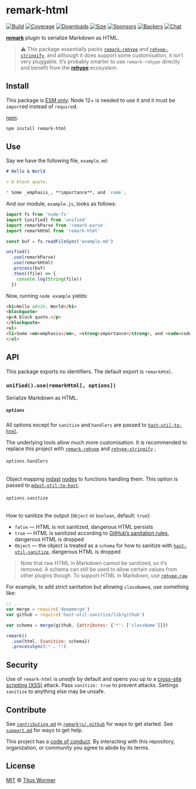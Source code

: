 # remark-html

[![Build][build-badge]][build]
[![Coverage][coverage-badge]][coverage]
[![Downloads][downloads-badge]][downloads]
[![Size][size-badge]][size]
[![Sponsors][sponsors-badge]][collective]
[![Backers][backers-badge]][collective]
[![Chat][chat-badge]][chat]

[**remark**][remark] plugin to serialize Markdown as HTML.

> ⚠️ This package essentially packs [`remark-rehype`][remark-rehype] and
> [`rehype-stringify`][rehype-stringify], and although it does support some
> customisation, it isn’t very pluggable.
> It’s probably smarter to use `remark-rehype` directly and benefit from the
> [**rehype**][rehype] ecosystem.

## Install

This package is [ESM only](https://gist.github.com/sindresorhus/a39789f98801d908bbc7ff3ecc99d99c):
Node 12+ is needed to use it and it must be `import`ed instead of `require`d.

[npm][]:

```sh
npm install remark-html
```

## Use

Say we have the following file, `example.md`:

```markdown
# Hello & World

> A block quote.

* Some _emphasis_, **importance**, and `code`.
```

And our module, `example.js`, looks as follows:

```js
import fs from 'node:fs'
import {unified} from 'unified'
import remarkParse from 'remark-parse'
import remarkHtml from 'remark-html'

const buf = fs.readFileSync('example.md')

unified()
  .use(remarkParse)
  .use(remarkHtml)
  .process(buf)
  .then((file) => {
    console.log(String(file))
  })
```

Now, running `node example` yields:

```html
<h1>Hello &#x26; World</h1>
<blockquote>
<p>A block quote.</p>
</blockquote>
<ul>
<li>Some <em>emphasis</em>, <strong>importance</strong>, and <code>code</code>.</li>
</ul>
```

## API

This package exports no identifiers.
The default export is `remarkHtml`.

### `unified().use(remarkHtml[, options])`

Serialize Markdown as HTML.

##### `options`

All options except for `sanitize` and `handlers` are passed to
[`hast-util-to-html`][to-html].

The underlying tools allow much more customisation.
It is recommended to replace this project with [`remark-rehype`][remark-rehype]
and [`rehype-stringify`][rehype-stringify] ;

###### `options.handlers`

Object mapping [mdast][] [nodes][mdast-node] to functions handling them.
This option is passed to [`mdast-util-to-hast`][to-hast-handlers].

###### `options.sanitize`

How to sanitize the output (`Object` or `boolean`, default: `true`):

*   `false`
    — HTML is not sanitized, dangerous HTML persists
*   `true`
    — HTML is sanitized according to [GitHub’s sanitation rules][github],
    dangerous HTML is dropped
*   `Object`
    — the object is treated as a `schema` for how to sanitize with
    [`hast-util-sanitize`][sanitize], dangerous HTML is dropped

> Note that raw HTML in Markdown cannot be sanitized, so it’s removed.
> A schema can still be used to allow certain values from other plugins
> though.
> To support HTML in Markdown, use [`rehype-raw`][raw].

For example, to add strict sanitation but allowing `className`s, use something
like:

```js
// ...
var merge = require('deepmerge')
var github = require('hast-util-sanitize/lib/github')

var schema = merge(github, {attributes: {'*': ['className']}})

remark()
  .use(html, {sanitize: schema})
  .processSync(/* … */)
```

## Security

Use of `remark-html` is *unsafe* by default and opens you up to a
[cross-site scripting (XSS)][xss] attack.
Pass `sanitize: true` to prevent attacks.
Settings `sanitize` to anything else may be unsafe.

## Contribute

See [`contributing.md`][contributing] in [`remarkjs/.github`][health] for ways
to get started.
See [`support.md`][support] for ways to get help.

This project has a [code of conduct][coc].
By interacting with this repository, organization, or community you agree to
abide by its terms.

## License

[MIT][license] © [Titus Wormer][author]

<!-- Definitions -->

[build-badge]: https://github.com/remarkjs/remark-html/workflows/main/badge.svg

[build]: https://github.com/remarkjs/remark-html/actions

[coverage-badge]: https://img.shields.io/codecov/c/github/remarkjs/remark-html.svg

[coverage]: https://codecov.io/github/remarkjs/remark-html

[downloads-badge]: https://img.shields.io/npm/dm/remark-html.svg

[downloads]: https://www.npmjs.com/package/remark-html

[size-badge]: https://img.shields.io/bundlephobia/minzip/remark-html.svg

[size]: https://bundlephobia.com/result?p=remark-html

[sponsors-badge]: https://opencollective.com/unified/sponsors/badge.svg

[backers-badge]: https://opencollective.com/unified/backers/badge.svg

[collective]: https://opencollective.com/unified

[chat-badge]: https://img.shields.io/badge/chat-discussions-success.svg

[chat]: https://github.com/remarkjs/remark/discussions

[npm]: https://docs.npmjs.com/cli/install

[health]: https://github.com/remarkjs/.github

[contributing]: https://github.com/remarkjs/.github/blob/HEAD/contributing.md

[support]: https://github.com/remarkjs/.github/blob/HEAD/support.md

[coc]: https://github.com/remarkjs/.github/blob/HEAD/code-of-conduct.md

[license]: license

[author]: https://wooorm.com

[remark]: https://github.com/remarkjs/remark

[remark-rehype]: https://github.com/remarkjs/remark-rehype

[rehype]: https://github.com/rehypejs/rehype

[rehype-stringify]: https://github.com/rehypejs/rehype/tree/HEAD/packages/rehype-stringify

[raw]: https://github.com/rehypejs/rehype-raw

[mdast]: https://github.com/syntax-tree/mdast

[mdast-node]: https://github.com/syntax-tree/mdast#nodes

[to-html]: https://github.com/syntax-tree/hast-util-to-html

[to-hast-handlers]: https://github.com/syntax-tree/mdast-util-to-hast#optionshandlers

[sanitize]: https://github.com/syntax-tree/hast-util-sanitize

[github]: https://github.com/syntax-tree/hast-util-sanitize#schema

[xss]: https://en.wikipedia.org/wiki/Cross-site_scripting
